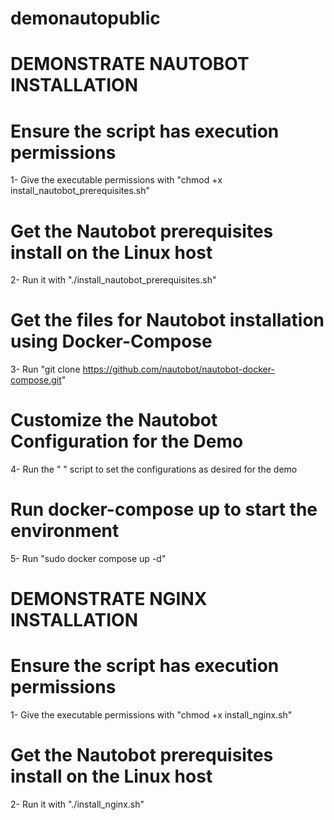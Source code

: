 # demonautopublic

# DEMONSTRATE NAUTOBOT INSTALLATION

# Ensure the script has execution permissions
1-  Give the executable permissions with 
         "chmod +x install_nautobot_prerequisites.sh"

# Get the Nautobot prerequisites install on the Linux host
2-  Run it with "./install_nautobot_prerequisites.sh"

# Get the files for Nautobot installation using Docker-Compose
3-  Run "git clone https://github.com/nautobot/nautobot-docker-compose.git"

# Customize the Nautobot Configuration for the Demo
4- Run the "   " script to set the configurations as desired for the demo

# Run docker-compose up to start the environment
5-  Run "sudo docker compose up -d"


# DEMONSTRATE NGINX INSTALLATION
# Ensure the script has execution permissions
1-  Give the executable permissions with 
         "chmod +x install_nginx.sh"

# Get the Nautobot prerequisites install on the Linux host
2-  Run it with "./install_nginx.sh"



